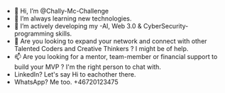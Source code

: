 - 👋 Hi, I’m @Chally-Mc-Challenge
- 👀 I’m always learning new technologies.
- 🌱 I’m actively developing my -AI, Web 3.0 & CyberSecurity- programming skills.
- 💞️ Are you looking to expand your network and connect with other Talented Coders and Creative Thinkers ? I might be of help.
- 📫 Are you looking for a mentor, team-member or financial support to build your MVP ? I'm the right person to chat with.
- LinkedIn? Let's say Hi to eachother there.
- WhatsApp? Me too. +46720123475
